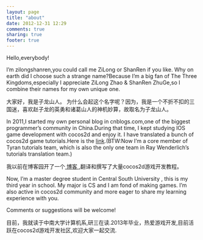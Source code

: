 ```yaml
---
layout: page
title: "about"
date: 2012-12-31 12:29
comments: true
sharing: true
footer: true
---
```

Hello,everybody!

I’m zilongshanren,you could call me ZiLong or ShanRen if you like. Why on earth did I choose such a strange name?Because I’m a big fan of The Three Kingdoms,especially I appreciate ZiLong Zhao & ShanRen ZhuGe,so I combine their names for my own unique one. 

大家好，我是子龙山人。
为什么会起这个名字呢？因为，我是一个不折不扣的三国迷，喜欢赵子龙的英勇和诸葛山人的神机妙算，故取名为子龙山人。

In 2011,I started my own personal blog in cnblogs.com,one of the biggest programmer’s community in China.During that
time, I kept studying IOS game development with cocos2d and enjoy it. I have translated a bunch of cocos2d game
tutorials.Here is the [link](http://www.cnblogs.com/zilongshanren/).(BTW:Now I’m a core member of Tyran tutorials team, which is also the only one team in Ray Wenderlich’s tutorials translation team.)

我以前在博客园开了一个[  博客  ](http://www.cnblogs.com/zilongshanren/),翻译和撰写了大量cocos2d游戏开发教程。

Now, I’m a master degree student in Central South University , this is my third year in school. My major is CS and I am fond of making games. I’m also active in cocos2d community and more eager to share my learning experience with you.

Comments or suggestions will be welcome! 

目前，我就读于中南大学计算机系,研三在读.2013年毕业，热爱游戏开发,目前活跃在cocos2d游戏开发社区,欢迎大家一起交流.
